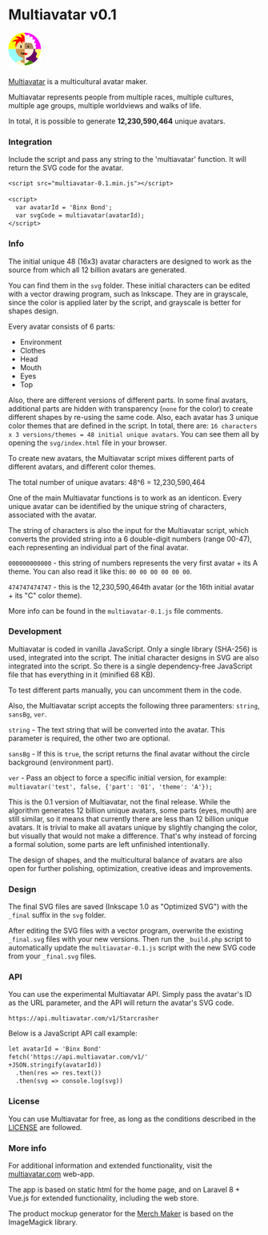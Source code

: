 # Multiavatar v0.1 #

<img src="logo.png?v=001" width="65">

[Multiavatar](https://multiavatar.com) is a multicultural avatar maker.

Multiavatar represents people from multiple races, multiple cultures, multiple age groups, multiple worldviews and walks of life.

In total, it is possible to generate **12,230,590,464** unique avatars.



### Integration ###

Include the script and pass any string to the 'multiavatar' function. It will return the SVG code for the avatar.

```
<script src="multiavatar-0.1.min.js"></script>

<script>
  var avatarId = 'Binx Bond';
  var svgCode = multiavatar(avatarId);
</script>
```



### Info ###

The initial unique 48 (16x3) avatar characters are designed to work as the source from which all 12 billion avatars are generated.

You can find them in the `svg` folder. These initial characters can be edited with a vector drawing program, such as Inkscape. They are in grayscale, since the color is applied later by the script, and grayscale is better for shapes design.

Every avatar consists of 6 parts:
- Environment
- Clothes
- Head
- Mouth
- Eyes
- Top

Also, there are different versions of different parts. In some final avatars, additional parts are hidden with transparency (`none` for the color) to create different shapes by re-using the same code. Also, each avatar has 3 unique color themes that are defined in the script. In total, there are: `16 characters x 3 versions/themes = 48 initial unique avatars`. You can see them all by opening the `svg/index.html` file in your browser.

To create new avatars, the Multiavatar script mixes different parts of different avatars, and different color themes.

The total number of unique avatars: 48^6 = 12,230,590,464

One of the main Multiavatar functions is to work as an identicon. Every unique avatar can be identified by the unique string of characters, associated with the avatar.

The string of characters is also the input for the Multiavatar script, which converts the provided string into a 6 double-digit numbers (range 00-47), each representing an individual part of the final avatar.

`000000000000` - this string of numbers represents the very first avatar + its A theme. You can also read it like this: `00 00 00 00 00 00`.

`474747474747` - this is the 12,230,590,464th avatar (or the 16th initial avatar + its "C" color theme).

More info can be found in the `multiavatar-0.1.js` file comments.



### Development ###

Multiavatar is coded in vanilla JavaScript. Only a single library (SHA-256) is used, integrated into the script. The initial character designs in SVG are also integrated into the script. So there is a single dependency-free JavaScript file that has everything in it (minified 68 KB).

To test different parts manually, you can uncomment them in the code.

Also, the Multiavatar script accepts the following three paramenters: `string`, `sansBg`, `ver`.

`string` - The text string that will be converted into the avatar. This parameter is required, the other two are optional.

`sansBg` - If this is `true`, the script returns the final avatar without the circle background (environment part).

`ver` - Pass an object to force a specific initial version, for example: `multiavatar('test', false, {'part': '01', 'theme': 'A'});`

This is the 0.1 version of Multiavatar, not the final release. While the algorithm generates 12 billion unique avatars, some parts (eyes, mouth) are still similar, so it means that currently there are less than 12 billion unique avatars. It is trivial to make all avatars unique by slightly changing the color, but visually that would not make a difference. That's why instead of forcing a formal solution, some parts are left unfinished intentionally.

The design of shapes, and the multicultural balance of avatars are also open for further polishing, optimization, creative ideas and improvements.


### Design ###

The final SVG files are saved (Inkscape 1.0 as "Optimized SVG") with the `_final` suffix in the `svg` folder.

After editing the SVG files with a vector program, overwrite the existing `_final.svg` files with your new versions. Then run the `_build.php` script to automatically update the `multiavatar-0.1.js` script with the new SVG code from your `_final.svg` files.



### API ###

You can use the experimental Multiavatar API. Simply pass the avatar's ID as the URL parameter, and the API will return the avatar's SVG code.

```
https://api.multiavatar.com/v1/Starcrasher
```
Below is a JavaScript API call example:

```
let avatarId = 'Binx Bond'
fetch('https://api.multiavatar.com/v1/'
+JSON.stringify(avatarId))
  .then(res => res.text())
  .then(svg => console.log(svg))
```

### License ###

You can use Multiavatar for free, as long as the conditions described in the [LICENSE](LICENSE) are followed.

### More info ###

For additional information and extended functionality, visit the [multiavatar.com](https://multiavatar.com) web-app.

The app is based on static html for the home page, and on Laravel 8 + Vue.js for extended functionality, including the web store.

The product mockup generator for the [Merch Maker](https://multiavatar.com/merch-maker) is based on the ImageMagick library.